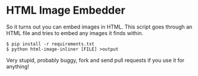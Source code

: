 # HTML Image Embedder

So it turns out you can embed images in HTML.
This script goes through an HTML file and tries to embed any images it finds within.

~~~~
$ pip install -r requirements.txt
$ python html-image-inliner [FILE] >output
~~~~

Very stupid, probably buggy, fork and send pull requests if you use it for anything!
